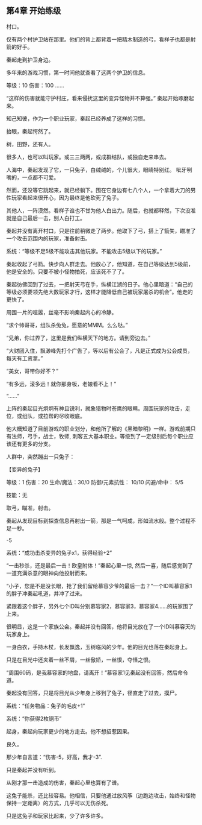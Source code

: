 ## 第4章 开始练级

村口。

仅有两个村护卫站在那里。他们的背上都背着一把精木制造的弓，看样子也都是射箭的好手。

秦起走到护卫身边。

多年来的游戏习惯，第一时间他就查看了这两个护卫的信息。

等级：10
伤害：100
......

“这样的伤害就能守护村庄，看来侵扰这里的变异怪物并不算强。” 秦起开始琢磨起来。

知己知彼，作为一个职业玩家，秦起已经养成了这样的习惯。

抬眼，秦起愕然了。

树，田野，还有人。

很多人，也可以叫玩家。或三三两两，或成群结队，或独自走来串去。

人海中，秦起发现了它，一只兔子，白绒绒的，个儿很大，眼睛特别红。 呲牙咧嘴的，一点都不可爱。

然而，还没等它跳起来，就已经躺下。围在它身边有七八个人，一个拿着大刀的男性玩家看起来很开心，因为最终是他砍死了兔子。

其他人，一阵漠然。看样子谁也不甘为他人白出力。随后，也就都释然，下次没准就是自己最后一击，别人白打工。

秦起并没有离开村口，只是往前稍微走了两步。他取下了弓，搭上了箭矢，瞄准了一个攻击范围内的玩家，准备射击。

系统：“等级不足5级不能攻击其他玩家。不能攻击5级以下的玩家。”

秦起收起了弓箭。快步向人群走去。他放心了，他知道，在自己等级达到5级前，他是安全的。只要不被小怪物拍死，应该死不了了。

秦起彷佛回到了过去，一把射天弓在手，纵横江湖的日子。他心里暗道：“自己的等级必须要领先绝大数玩家才行，这样才能降低自己被玩家屠杀的机会”。他走的更快了。

周围一片的喧嚣，丝毫不影响秦起内心的冷静。

“求个帅哥哥，组队杀兔兔，愿意的MMM。么么哒。”

“兄弟，你过界了，这里是我们纵横天下的地方。请到旁边去。”

“大财团入住，飘渺峰先打个广告了，等以后有公会了，凡是正式成为公会成员，每天有工资拿。”

“美女，哥带你好不？”

“有多远，滚多远！就你那身板，老娘看不上！”

“......”

上阵的秦起目光炯炯有神且锐利，就象猎物时苍鹰的眼睛。周围玩家的攻击，走位，或组队，或拉帮的尽收眼底。

他大概知道了目前游戏的职业划分，和他所了解的《黑暗黎明》一样。游戏前期只有法师，弓手，战士，牧师, 刺客五大基本职业。等级到了一定级别后每个职业应该还有更多的分支。

人群中，突然蹦出一只兔子：

【变异的兔子】

等级：1
伤害：20
生命/魔法：30/0
防御/元素抗性： 10/10
闪避/命中： 5/5

技能：无

取弓，瞄准，射击。

秦起从发现目标到探查信息再射出一箭，那是一气呵成，形如流水般。整个过程不足一秒。

-5

系统：“成功击杀变异的兔子x1，获得经验+2”

“一击秒杀，还是最后一击！欧皇附体！”秦起心里一惊, 然后一喜，随后感觉到了一道充满杀意的眼神向他投射而来。

“小子，您是不是没长眼，抢了我们留给慕容少爷的最后一击？”一个ID叫慕容家1的胖子冲秦起吼道，并冲了过来。

紧跟着这个胖子，另外七个ID叫分别慕容家2，慕容家3，慕容家4......的玩家围了上来。

很明显，这是一个家族公会。秦起并没有回答，他将目光放在了一个ID叫慕容天的玩家身上。

一身白衣，手持木杖，长发飘逸，玉树临风的少年。他的目光也落在秦起身上。

只是在目光中还夹着一丝不屑，一丝傲娇，一丝恨，夺怪之恨。

“周围60码，是我慕容家的地盘，请离开！”慕容家1见秦起没有回答，然后命令道。

秦起没有回答，只是将目光从少年身上移到了兔子，径直走了过去，摸尸。

系统：“任务物品：兔子的毛皮+1”

系统：“你获得2枚铜币”

起身，秦起向玩家更少的地方走去。他不想招惹因果。

良久。

那少年自言道：“伤害-5，好高，我才-3”.

只是秦起并没有听到。

从刚才那一击造成的伤害，秦起心里也算有了谱。

这兔子能杀，还比较容易。他相信，只要他通过放风筝（边跑边攻击，始终和怪物保持一定距离）的方式，几乎可以无伤杀死。

只是这兔子和玩家比起来，少了许多许多。



